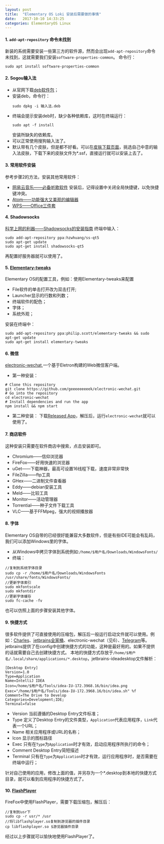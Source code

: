 ```yaml
---
layout: post
title:  "Elementary OS Loki 安装后需要做的事情"
date:   2017-10-10 14:33:25
categories: ElementaryOS Linux
---
```


#### 1. `add-apt-repository` 命令未找到
新装的系统需要安装一些第三方的软件源，然而会出现`add-apt-repository`命令未找到，这就需要我们安装`software-properties-common`。
命令行：
```
sudo apt install software-properties-common
```

#### 2. Sogou输入法
* 从官网下载[deb软件包](http://pinyin.sogou.com/linux/)；
* 安装deb，命令行：
  ```
  sudo dpkg -i 输入法.deb
  ```
* 终端会提示安装deb时，缺少各种依赖库，这时在终端运行：
  ```
  sudo apt -f install
  ```
  安装所缺失的依赖库。
* 可以正常使用搜狗输入法了。
* 默认带有几个皮肤，但是都不好看。可以在[皮肤下载页面](http://pinyin.sogou.com/skins/)，挑选自己中意的输入法皮肤，下载下来的皮肤文件为*.ssf，直接运行就可以安装上去了。

#### 3. 常用软件安装
参考步骤2的方法，安装其他常用软件：
* [网易云音乐——必备听歌软件](http://music.163.com/#/download)
安装后，记得设置中关闭全局快捷键，以免快捷键冲突。
* [Atom——功能强大又美观的编辑器](https://atom.io/)
* [WPS——Office三件套](http://community.wps.cn/download/)

#### 4. Shadowsocks
[科学上网的利器——Shadowsocks的安装指南](https://github.com/shadowsocks/shadowsocks-qt5/wiki/%E5%AE%89%E8%A3%85%E6%8C%87%E5%8D%97)
终端中输入：
```
sudo add-apt-repository ppa:hzwhuang/ss-qt5
sudo apt-get update
sudo apt-get install shadowsocks-qt5
```
再配置好服务器就可以使用了。

#### 5. [Elementary-tweaks](https://github.com/elementary-tweaks/elementary-tweaks)
Elementary OS的配置工具，例如：使用Elementary-tweaks来配置
* File软件的单击打开改为双击打开;
* Launcher显示的行数和列数；
* 终端软件的配色；
* 字体；
* 系统外观；

安装在终端中：
```
sudo add-apt-repository ppa:philip.scott/elementary-tweaks && sudo apt-get update
sudo apt-get install elementary-tweaks
```

#### 6. 微信
[electronic-wechat](https://github.com/geeeeeeeeek/electronic-wechat),一个基于Eletron构建的Web微信客户端。
* 第一种安装：
```
# Clone this repository
git clone https://github.com/geeeeeeeeek/electronic-wechat.git
# Go into the repository
cd electronic-wechat
# Install dependencies and run the app
npm install && npm start
```

* 第二种安装：
下载[Released App](https://github.com/geeeeeeeeek/electronic-wechat/releases)，解压后，运行`electronic-wechat`就可以使用了。

#### 7. 商店软件
这种安装只需要在软件商店中搜索，点击安装即可。
* Chromium——信仰浏览器
* FireFox——好用快速的浏览器
* uGet——下载神器，最高可设置16线程下载，速度非常非常快
* FileZilla——ftp工具
* GHex——二进制文件查看器
* Eddy——debian安装工具
* Meld——比较工具
* Monitor——活动管理器
* Torrential——种子文件下载工具
* VLC——基于FFMpeg，强大的视频播放器

#### 8. 字体
Elementary OS自带的已经很好能兼容大多数软件，但是有些IDE可能会有乱码，我们可以添加Windows里的字体。
* 从Windows中拷贝字体到系统例如:`/home/$用户名/Downloads/WindowsFonts/`
* 终端：
```
//复制到系统字体目录
sudo cp -r /home/$用户名/Downloads/WindowsFonts /usr/share/fonts/WindowsFonts/  
//更新字体索引
sudo mkfontscale
sudo mkfontdir
//更新字体缓存
sudo fc-cache -fv
```

也可以仿照上面的步骤安装其他字体。

#### 9. 快捷方式
很多软件提供了可直接使用的压缩包，解压后一般运行启动文件就可以使用。例如：[Charles](https://www.charlesproxy.com/)、[jetbrains全家桶](https://www.jetbrains.com/)、electronic-wechat（见6）、[Telegram](https://desktop.telegram.org/)等。
jetbrains提供了在config中创建快捷方式的功能，这种是最好用的。如果不提供的话就需要自己去创建快捷方式。
本地的快捷方式存放于`/home/$用户名/.local/share/applications/*.desktop`，jetbrains-ideadesktop文件解析：
```
[Desktop Entry]
Version=1.0
Type=Application
Name=IntelliJ IDEA
Icon=/home/$用户名/Tools/idea-IU-172.3968.16/bin/idea.png
Exec="/home/$用户名/Tools/idea-IU-172.3968.16/bin/idea.sh" %f
Comment=The Drive to Develop
Categories=Development;IDE;
Terminal=false
```
* Version 当前遵循的Desktop Entry文件标准；
* Type 定义了Desktop Entry的文件类型，`Application`代表应用程序，`Link`代表一个URL；
* Name 相关应用程序或URL的名称；
* Icon 显示的图标路径
* Exec 只有在`Type`为`Application`时才有效，启动应用程序所执行的命令；
* Comment Desktop Entry简短描述
* Terminal 只有在`Type`为`Application`时才有效，运行应用程序时，是否需要在终端中运行；

针对自己使用的应用，修改上面的值，并另存为一个*.desktop到本地的快捷方式目录，就可以看到应用程序的快捷方式了。

#### 10. [FlashPlayer](https://get.adobe.com/flashplayer/?loc=cn)
FireFox中使用FlashPlayer，需要下载压缩包，解压后：
```
//复制到usr下
sudo cp -r usr/* /usr
//将libflashplayer.so复制到游览器的插件目录
cp libflashplayer.so $游览器插件目录
```
经过以上步骤就可以愉快地使用FlashPlayer了。
